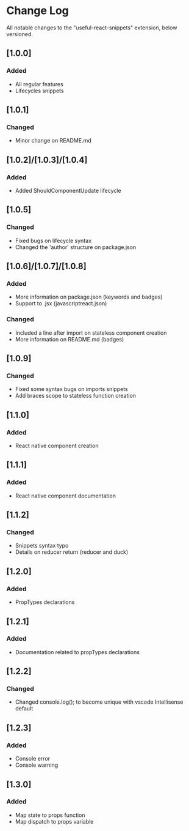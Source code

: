 # Change Log
All notable changes to the "useful-react-snippets" extension, below versioned.

## [1.0.0]
### Added
- All regular features
- Lifecycles snippets

## [1.0.1]
### Changed
- Minor change on README.md

## [1.0.2]/[1.0.3]/[1.0.4]
### Added
- Added ShouldComponentUpdate lifecycle

## [1.0.5]
### Changed
- Fixed bugs on lifecycle syntax
- Changed the 'author' structure on package.json

## [1.0.6]/[1.0.7]/[1.0.8]
### Added
- More information on package.json (keywords and badges)
- Support to .jsx (javascriptreact.json)

### Changed
- Included a line after import on stateless component creation
- More information on README.md (badges)

## [1.0.9]
### Changed
- Fixed some syntax bugs on imports snippets
- Add braces scope to stateless function creation

## [1.1.0]
### Added
- React native component creation

## [1.1.1]
### Added
- React native component documentation

## [1.1.2]
### Changed
- Snippets syntax typo
- Details on reducer return (reducer and duck)

## [1.2.0]
### Added
- PropTypes declarations

## [1.2.1]
### Added
- Documentation related to propTypes declarations

## [1.2.2]
### Changed
- Changed console.log(); to become unique with vscode Intellisense default

## [1.2.3]
### Added
- Console error
- Console warning

## [1.3.0]
### Added
- Map state to props function
- Map dispatch to props variable
